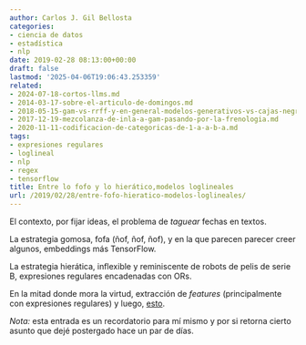 ```yaml
---
author: Carlos J. Gil Bellosta
categories:
- ciencia de datos
- estadística
- nlp
date: 2019-02-28 08:13:00+00:00
draft: false
lastmod: '2025-04-06T19:06:43.253359'
related:
- 2024-07-18-cortos-llms.md
- 2014-03-17-sobre-el-articulo-de-domingos.md
- 2018-05-15-gam-vs-rrff-y-en-general-modelos-generativos-vs-cajas-negras.md
- 2017-12-19-mezcolanza-de-inla-a-gam-pasando-por-la-frenologia.md
- 2020-11-11-codificacion-de-categoricas-de-1-a-a-b-a.md
tags:
- expresiones regulares
- loglineal
- nlp
- regex
- tensorflow
title: Entre lo fofo y lo hierático,modelos loglineales
url: /2019/02/28/entre-fofo-hieratico-modelos-loglineales/
---
```


El contexto, por fijar ideas, el problema de _taguear_ fechas en textos.

La estrategia gomosa, fofa (ñof, ñof, ñof), y en la que parecen parecer creer algunos, embeddings más TensorFlow.

La estrategia hierática, inflexible y reminiscente de robots de pelis de serie B, expresiones regulares encadenadas con ORs.

En la mitad donde mora la virtud, extracción de _features_ (principalmente con expresiones regulares) y luego, [esto](https://datanalytics.com/2019/02/25/modelos-log-lineales-y-glms-con-regularizacion/).

_Nota:_ esta entrada es un recordatorio para mí mismo y por si retorna cierto asunto que dejé postergado hace un par de días.